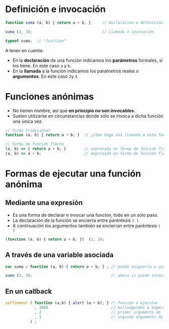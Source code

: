 # Definición e invocación 

```javascript
function suma (a, b) { return a + b; }     // Declaración o definición

suma (2, 3);                               // Llamada o invocación

typeof suma;  // "function"
```

A tener en cuenta:

- En la **declaración** de una función indicamos los **parámetros** formales, si los tiene. En este caso `a` y `b`.
- En la **llamada** a la función indicamos los parámetros reales o **argumentos**. En este caso `2`y `3`.


# Funciones anónimas

- No tienen nombre, así que **en principio no son invocables**.
- Suelen utilizarse en circunstancias donde sólo se invoca a dicha función una única vez.

```javascript
// forma tradicional
function (a, b) { return a + b; }  // ¿Cómo hago una llamada a esta función??     

// forma de función flecha 
(a, b) => { return a + b; }        // expresada en forma de función flecha
(a, b) => a + b;                   // expresada en forma de función flecha, simplificando return
```

# Formas de ejecutar una función anónima

## Mediante una expresión

- Es una forma de declarar e invocar una función, todo en un sólo paso.
- La declaración de la función se encierra entre paréntesis  `( )`
- A continuación los argumentos también se encierran entre paréntesis `( )`

```javascript
(function (a, b) { return a + b; })  (2, 3);                 
```

## A través de una variable asociada

```javascript
var suma = function (a, b) { return a + b; } ; // puedo asignarla a una variable

suma (2, 3);                                   // ahora sí puedo invocar la función a través de la variable asociada
```

## En un callback

```javascript
setTimeout ( function (a,b) { alert (a + b); } // función a ejecutar
             , 3000                            // milisegundos a esperar antes de ejecutar la función
             , 2                               // primer argumento de la función  
             , 3                               // segundo argumento de la función
           ) ;  
```
